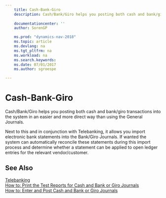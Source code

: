 ```yaml
---
    title: Cash-Bank-Giro 
    description: Cash/Bank/Giro helps you posting both cash and bank/giro transactions into the system in an easier and more direct way than using the General Journals.
    
    documentationcenter: ''
    author: SorenGP

    ms.prod: "dynamics-nav-2018"
    ms.topic: article
    ms.devlang: na
    ms.tgt_pltfrm: na
    ms.workload: na
    ms.search.keywords:
    ms.date: 07/01/2017
    ms.author: sgroespe

---
```

# Cash-Bank-Giro
Cash/Bank/Giro helps you posting both cash and bank/giro transactions into the system in an easier and more direct way than using the General Journals.  
  
 Next to this and in conjunction with Telebanking, it allows you import electronic bank statements into the Bank/Giro Journals. If wanted the system can automatically reconcile these statements during this import process and determine whether a statement can be applied to open ledger entries for the relevant vendor/customer.  
  
## See Also  
 [Telebanking](telebanking.md)   
 [How to: Print the Test Reports for Cash and Bank or Giro Journals](how-to-print-the-test-reports-for-cash-and-bank-or-giro-journals.md)   
 [How to: Enter and Post Cash and Bank or Giro Journals](how-to-enter-and-post-cash-and-bank-or-giro-journals.md)